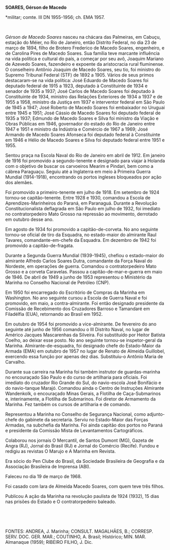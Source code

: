 **SOARES, Gérson de Macedo**

\*militar; comte. III DN 1955-1956; ch. EMA 1957.

 

*Gérson de Macedo Soares* nasceu na chácara das Palmeiras, em Cabuçu,
estação do Méier, no Rio de Janeiro, então Distrito Federal, no dia 23
de março de 1894, filho de Brotero Frederico de Macedo Soares,
engenheiro, e de Carolina Pires de Macedo Soares. Sua família teve
marcante influência na vida política e cultural do país, a começar por
seu avô, Joaquim Mariano de Azevedo Soares, fazendeiro e expoente da
aristocracia rural fluminense. O conselheiro Antônio Joaquim de Macedo
Soares, seu tio, foi ministro do Supremo Tribunal Federal (STF) de 1892
a 1905. Vários de seus primos destacaram-se na vida política: José
Eduardo de Macedo Soares foi deputado federal de 1915 a 1923, deputado à
Constituinte de 1934 e senador de 1935 a 1937; José Carlos de Macedo
Soares foi deputado à Constituinte de 1934, ministro das Relações
Exteriores de 1934 a 1937 e de 1955 a 1958, ministro da Justiça em 1937
e interventor federal em São Paulo de 1945 a 1947; José Roberto de
Macedo Soares foi embaixador no Uruguai entre 1945 e 1951; José Cássio
de Macedo Soares foi deputado federal de 1935 a 1937; Edmundo de Macedo
Soares e Silva foi ministro da Viação e Obras Públicas em 1946,
governador do estado do Rio de Janeiro entre 1947 e 1951 e ministro da
Indústria e Comércio de 1967 a 1969; José Armando de Macedo Soares
Afonseca foi deputado federal à Constituinte em 1946 e Hélio de Macedo
Soares e Silva foi deputado federal entre 1951 e 1955.

Sentou praça na Escola Naval do Rio de Janeiro em abril de 1912. Em
janeiro de 1916 foi promovido a segundo-tenente e designado para viajar
à Holanda com o objetivo de buscar os carvoeiros Mearim e Pindari, bem
como a cábrea Paraguaçu. Seguiu até a Inglaterra em meio à Primeira
Guerra Mundial (1914-1918), encontrando os portos ingleses bloqueados
por ação dos alemães.

Foi promovido a primeiro-tenente em julho de 1918. Em setembro de 1924
tornou-se capitão-tenente. Entre 1928 e 1930, comandou a Escola de
Aprendizes-Marinheiros do Paraná, em Paranaguá. Durante a Revolução
Constitucionalista deflagrada em São Paulo em julho de 1932, foi
imediato no contratorpedeiro Mato Grosso na repressão ao movimento,
derrotado em outubro desse ano.

Em agosto de 1934 foi promovido a capitão-de-corveta. No ano seguinte
tornou-se oficial de tiro da Esquadra, no estado-maior do almirante Raul
Tavares, comandante-em-chefe da Esquadra. Em dezembro de 1942 foi
promovido a capitão-de-fragata.

Durante a Segunda Guerra Mundial (1939-1945), chefiou o estado-maior do
almirante Alfredo Carlos Soares Dutra, comandante da Força Naval do
Nordeste, em operações de guerra. Comandou o contratorpedeiro Mato
Grosso e a corveta Caravelas. Passou a capitão-de-mar-e-guerra em maio
de 1946. De abril de 1949 a junho de 1953 representou o Ministério da
Marinha no Conselho Nacional de Petróleo (CNP).

Em 1950 foi encarregado do Escritório de Compras da Marinha em
Washington. No ano seguinte cursou a Escola de Guerra Naval e foi
promovido, em maio, a contra-almirante. Foi então designado presidente
da Comissão de Recebimento dos Cruzadores Barroso e Tamandaré em
Filadélfia (EUA), retornando ao Brasil em 1952.

Em outubro de 1954 foi promovido a vice-almirante. De fevereiro do ano
seguinte até junho de 1956 comandou o III Distrito Naval, no lugar de
Américo Jacques Mascarenhas da Silveira. Foi substituído por Heitor
Batista Coelho, ao deixar esse posto. No ano seguinte tornou-se
inspetor-geral da Marinha. Almirante-de-esquadra, foi designado chefe do
Estado-Maior da Armada (EMA) em outubro de 1957 no lugar de Renato de
Almeida Guillobel, exercendo essa função por apenas dez dias.
Substituiu-o Antônio Maria de Carvalho.

Durante sua carreira na Marinha foi também instrutor de guardas-marinha
no encouraçado São Paulo e do curso de artilharia para oficiais. Foi
imediato do cruzador Rio Grande do Sul, do navio-escola José Bonifácio e
do navio-tanque Marajó. Comandou ainda o Centro de Instruções Almirante
Wandenkolk, o encouraçado Minas Gerais, a Flotilha de Caça-Submarinos e,
interinamente, a Flotilha de Submarinos. Foi diretor de Armamento da
Marinha. Fez também os cursos de artilharia e de comando.

Representou a Marinha no Conselho de Segurança Nacional, como
adjunto-chefe do gabinete da secretaria. Serviu no Estado-Maior das
Forças Armadas, na subchefia da Marinha. Foi ainda capitão dos portos no
Paraná e presidente da Comissão Mista de Levantamentos Cartográficos.

Colaborou nos jornais O Mercantil, de Santos Dumont (MG), Gazeta de
Angra (RJ), Jornal do Brasil (RJ) e Jornal do Comércio (Recife). Fundou
e redigiu as revistas O Marujo e A Marinha em Revista.

Era sócio do Pen Clube do Brasil, da Sociedade Brasileira de Geografia e
da Associação Brasileira de Imprensa (ABI).

Faleceu no dia 19 de março de 1968.

Foi casado com Iara de Almeida Macedo Soares, com quem teve três filhos.

Publicou A ação da Marinha na revolução paulista de 1924 (1932), 15 dias
nas prisões do Estado e O contratorpedeiro baleado.

 

 

FONTES: ANDREA, J. Marinha; CONSULT. MAGALHÃES, B.; CORRESP. SERV. DOC.
GER. MAR.; COUTINHO, A. Brasil; Histórico; MIN. MAR. Almanaque (1959);
RIBEIRO FILHO, J. Dic.

 
